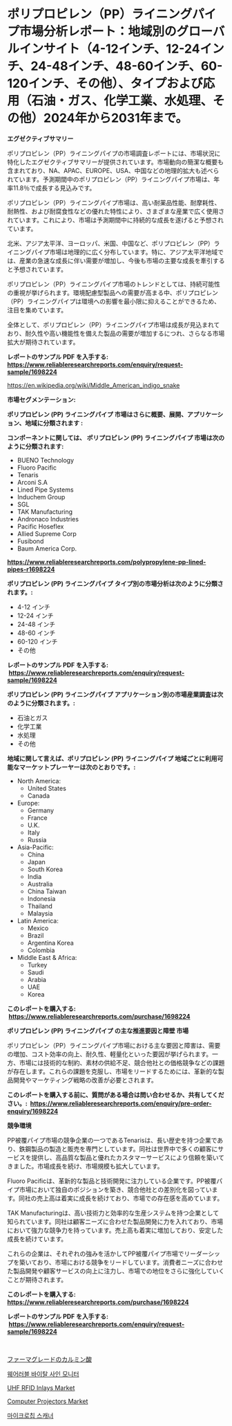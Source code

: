 <p><h1>ポリプロピレン（PP）ライニングパイプ市場分析レポート：地域別のグローバルインサイト（4-12インチ、12-24インチ、24-48インチ、48-60インチ、60-120インチ、その他）、タイプおよび応用（石油・ガス、化学工業、水処理、その他）2024年から2031年まで。</h1></p><p><strong>エグゼクティブサマリー</strong></p>
<p><p>ポリプロピレン（PP）ライニングパイプの市場調査レポートには、市場状況に特化したエグゼクティブサマリーが提供されています。市場動向の簡潔な概要も含まれており、NA、APAC、EUROPE、USA、中国などの地理的拡大も述べられています。予測期間中のポリプロピレン（PP）ライニングパイプ市場は、年率11.8％で成長する見込みです。</p><p>ポリプロピレン（PP）ライニングパイプ市場は、高い耐薬品性能、耐摩耗性、耐熱性、および耐腐食性などの優れた特性により、さまざまな産業で広く使用されています。これにより、市場は予測期間中に持続的な成長を遂げると予想されています。</p><p>北米、アジア太平洋、ヨーロッパ、米国、中国など、ポリプロピレン（PP）ライニングパイプ市場は地理的に広く分布しています。特に、アジア太平洋地域では、産業の急速な成長に伴い需要が増加し、今後も市場の主要な成長を牽引すると予想されています。</p><p>ポリプロピレン（PP）ライニングパイプ市場のトレンドとしては、持続可能性の重視が挙げられます。環境配慮型製品への需要が高まる中、ポリプロピレン（PP）ライニングパイプは環境への影響を最小限に抑えることができるため、注目を集めています。</p><p>全体として、ポリプロピレン（PP）ライニングパイプ市場は成長が見込まれており、耐久性や高い機能性を備えた製品の需要が増加するにつれ、さらなる市場拡大が期待されています。</p></p>
<p><strong>レポートのサンプル PDF を入手する: <a href="https://www.reliableresearchreports.com/enquiry/request-sample/1698224">https://www.reliableresearchreports.com/enquiry/request-sample/1698224</a></strong></p>
<p><a href="https://en.wikipedia.org/wiki/Middle_American_indigo_snake">https://en.wikipedia.org/wiki/Middle_American_indigo_snake</a></p>
<p><strong>市場セグメンテーション:</strong></p>
<p><strong> ポリプロピレン (PP) ライニングパイプ 市場はさらに概要、展開、アプリケーション、地域に分類されます :</strong></p>
<p><strong>コンポーネントに関しては、 ポリプロピレン (PP) ライニングパイプ 市場は次のように分類されます: &nbsp;</strong></p>
<p><ul><li>BUENO Technology</li><li>Fluoro Pacific</li><li>Tenaris</li><li>Arconi S.A</li><li>Lined Pipe Systems</li><li>Induchem Group</li><li>SGL</li><li>TAK Manufacturing</li><li>Andronaco Industries</li><li>Pacific Hoseflex</li><li>Allied Supreme Corp</li><li>Fusibond</li><li>Baum America Corp.</li></ul></p>
<p><strong><a href="https://www.reliableresearchreports.com/polypropylene-pp-lined-pipes-r1698224">https://www.reliableresearchreports.com/polypropylene-pp-lined-pipes-r1698224</a></strong></p>
<p><strong> ポリプロピレン (PP) ライニングパイプ タイプ別の市場分析は次のように分類されます。:</strong></p>
<p><ul><li>4-12 インチ</li><li>12-24 インチ</li><li>24-48 インチ</li><li>48-60 インチ</li><li>60-120 インチ</li><li>その他</li></ul></p>
<p><strong>レポートのサンプル PDF を入手する: &nbsp;<a href="https://www.reliableresearchreports.com/enquiry/request-sample/1698224">https://www.reliableresearchreports.com/enquiry/request-sample/1698224</a></strong></p>
<p><strong> ポリプロピレン (PP) ライニングパイプ アプリケーション別の市場産業調査は次のように分類されます。:</strong></p>
<p><ul><li>石油とガス</li><li>化学工業</li><li>水処理</li><li>その他</li></ul></p>
<p><strong>地域に関して言えば、ポリプロピレン (PP) ライニングパイプ 地域ごとに利用可能なマーケットプレーヤーは次のとおりです。:</strong></p>
<p><ul>
    <li>
        North America:
        <ul>
            <li>United States</li>
            <li>Canada</li>
        </ul>
    </li>
    <li>
        Europe:
        <ul>
            <li>Germany</li>
            <li>France</li>
            <li>U.K.</li>
            <li>Italy</li>
            <li>Russia</li>
        </ul>
    </li>
    <li>
        Asia-Pacific:
        <ul>
            <li>China</li>
            <li>Japan</li>
            <li>South Korea</li>
            <li>India</li>
            <li>Australia</li>
            <li>China Taiwan</li>
            <li>Indonesia</li>
            <li>Thailand</li>
            <li>Malaysia</li>
        </ul>
    </li>
    <li>
        Latin America:
        <ul>
            <li>Mexico</li>
            <li>Brazil</li>
            <li>Argentina Korea</li>
            <li>Colombia</li>
        </ul>
    </li>
    <li>
        Middle East & Africa:
        <ul>
            <li>Turkey</li>
            <li>Saudi</li>
            <li>Arabia</li>
            <li>UAE</li>
            <li>Korea</li>
        </ul>
    </li>
    </ul></p>
<p><strong>このレポートを購入する: &nbsp;<a href="https://www.reliableresearchreports.com/purchase/1698224">https://www.reliableresearchreports.com/purchase/1698224</a></strong></p>
<p><strong>ポリプロピレン (PP) ライニングパイプ の主な推進要因と障壁 市場</strong></p>
<p><p>ポリプロピレン（PP）ライニングパイプ市場における主な要因と障害は、需要の増加、コスト効率の向上、耐久性、軽量化といった要因が挙げられます。一方、市場には技術的な制約、素材の供給不足、競合他社との価格競争などの課題が存在します。これらの課題を克服し、市場をリードするためには、革新的な製品開発やマーケティング戦略の改善が必要とされます。</p></p>
<p><strong>このレポートを購入する前に、質問がある場合は問い合わせるか、共有してください。:&nbsp; <a href="https://www.reliableresearchreports.com/enquiry/pre-order-enquiry/1698224">https://www.reliableresearchreports.com/enquiry/pre-order-enquiry/1698224</a></strong></p>
<p><strong>競争環境</strong></p>
<p><p>PP被覆パイプ市場の競争企業の一つであるTenarisは、長い歴史を持つ企業であり、鉄鋼製品の製造と販売を専門としています。同社は世界中で多くの顧客にサービスを提供し、高品質な製品と優れたカスタマーサービスにより信頼を築いてきました。市場成長を続け、市場規模も拡大しています。</p><p>Fluoro Pacificは、革新的な製品と技術開発に注力している企業です。PP被覆パイプ市場において独自のポジションを築き、競合他社との差別化を図っています。同社の売上高は着実に成長を続けており、市場での存在感を高めています。</p><p>TAK Manufacturingは、高い技術力と効率的な生産システムを持つ企業として知られています。同社は顧客ニーズに合わせた製品開発に力を入れており、市場において強力な競争力を持っています。売上高も着実に増加しており、安定した成長を続けています。</p><p>これらの企業は、それぞれの強みを活かしてPP被覆パイプ市場でリーダーシップを築いており、市場における競争をリードしています。消費者ニーズに合わせた製品開発や顧客サービスの向上に注力し、市場での地位をさらに強化していくことが期待されます。</p></p>
<p><strong>このレポートを購入する: &nbsp; <a href="https://www.reliableresearchreports.com/purchase/1698224">https://www.reliableresearchreports.com/purchase/1698224</a></strong></p>
<p><strong>レポートのサンプル PDF を入手する: &nbsp;<a href="https://www.reliableresearchreports.com/enquiry/request-sample/1698224">https://www.reliableresearchreports.com/enquiry/request-sample/1698224</a></strong><strong></strong></p>
<p>&nbsp;</p>
<p><p><a href="https://medium.com/@bessietperez2/%E8%A3%BD%E8%96%AC%E3%82%B0%E3%83%AC%E3%83%BC%E3%83%89%E3%81%AE%E3%82%AB%E3%83%AB%E3%83%9F%E3%83%B3%E9%85%B8%E5%B8%82%E5%A0%B4-2024%E5%B9%B4%E3%81%8B%E3%82%892031%E5%B9%B4%E3%81%BE%E3%81%A7%E3%81%AE%E6%9C%9F%E9%96%93%E3%81%AE%E7%94%A3%E6%A5%AD%E5%8B%95%E5%90%91%E3%81%A8%E4%BA%88%E6%B8%AC-040e2bec978d">ファーマグレードのカルミン酸</a></p><p><a href="https://medium.com/@beaublock13/2024%EB%85%84%EB%B6%80%ED%84%B0-2031%EB%85%84%EA%B9%8C%EC%A7%80%EC%9D%98-%EC%B0%A8%EA%B8%B0-%ED%8A%B8%EB%A0%8C%EB%93%9C%EC%99%80-%EC%A0%84%EB%A7%9D%EC%97%90-%EB%8C%80%ED%95%9C-%EC%9B%A8%EC%96%B4%EB%9F%AC%EB%B8%94-%EC%83%9D%EB%A6%AC-%EC%8B%A0%ED%98%B8-%EB%AA%A8%EB%8B%88%ED%84%B0-%EC%8B%9C%EC%9E%A5-9cb5d68dce46">웨어러블 바이탈 사인 모니터</a></p><p><a href="https://github.com/lubmix/Market-Research-Report-List-3/blob/main/uhf-rfid-inlays-market.md">UHF RFID Inlays Market</a></p><p><a href="https://github.com/Hazelklievgspy6vdcsmu106w/Market-Research-Report-List-3/blob/main/computer-projectors-market.md">Computer Projectors Market</a></p><p><a href="https://github.com/Nicolasrown5/Market-Research-Report-List-1/blob/main/3513082159048.md">마이크로칩 스캐너</a></p></p>